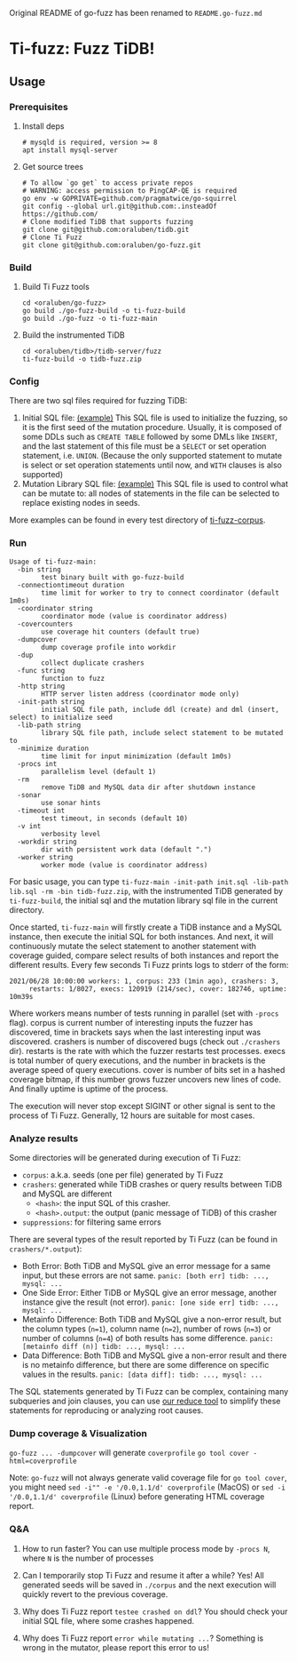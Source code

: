 Original README of go-fuzz has been renamed to `README.go-fuzz.md`

# Ti-fuzz: Fuzz TiDB!

## Usage

### Prerequisites

1. Install deps
    ```shell
    # mysqld is required, version >= 8
    apt install mysql-server
    ```
2. Get source trees
    ```shell
    # To allow `go get` to access private repos
    # WARNING: access permission to PingCAP-QE is required
    go env -w GOPRIVATE=github.com/pragmatwice/go-squirrel
    git config --global url.git@github.com:.insteadOf https://github.com/
    # Clone modified TiDB that supports fuzzing
    git clone git@github.com:oraluben/tidb.git
    # Clone Ti Fuzz
    git clone git@github.com:oraluben/go-fuzz.git
    ```

### Build

1. Build Ti Fuzz tools
      ```
      cd <oraluben/go-fuzz>
      go build ./go-fuzz-build -o ti-fuzz-build
      go build ./go-fuzz -o ti-fuzz-main
      ```
1. Build the instrumented TiDB 
      ```
      cd <oraluben/tidb>/tidb-server/fuzz
      ti-fuzz-build -o tidb-fuzz.zip
      ```

### Config
There are two sql files required for fuzzing TiDB:
1. Initial SQL file: [(example)](https://github.com/oraluben/go-fuzz/blob/ti-fuzz/ti-fuzz/example.init.sql)
      This SQL file is used to initialize the fuzzing, so it is the first seed of the mutation procedure. Usually, it is composed of some DDLs such as `CREATE TABLE` followed by some DMLs like `INSERT`, and the last statement of this file must be a `SELECT` or set operation statement, i.e. `UNION`. 
      (Because the only supported statement to mutate is select or set operation statements until now, and `WITH` clauses is also supported)
1. Mutation Library SQL file: [(example)](https://github.com/oraluben/go-fuzz/blob/ti-fuzz/ti-fuzz/example.lib.sql)
      This SQL file is used to control what can be mutate to: all nodes of statements in the file can be selected to replace existing nodes in seeds.

More examples can be found in every test directory of [ti-fuzz-corpus](https://github.com/PingCAP-QE/ti-fuzz-corpus).

### Run
```
Usage of ti-fuzz-main:
  -bin string
        test binary built with go-fuzz-build
  -connectiontimeout duration
        time limit for worker to try to connect coordinator (default 1m0s)
  -coordinator string
        coordinator mode (value is coordinator address)
  -covercounters
        use coverage hit counters (default true)
  -dumpcover
        dump coverage profile into workdir
  -dup
        collect duplicate crashers
  -func string
        function to fuzz
  -http string
        HTTP server listen address (coordinator mode only)
  -init-path string
        initial SQL file path, include ddl (create) and dml (insert, select) to initialize seed
  -lib-path string
        library SQL file path, include select statement to be mutated to
  -minimize duration
        time limit for input minimization (default 1m0s)
  -procs int
        parallelism level (default 1)
  -rm
        remove TiDB and MySQL data dir after shutdown instance
  -sonar
        use sonar hints
  -timeout int
        test timeout, in seconds (default 10)
  -v int
        verbosity level
  -workdir string
        dir with persistent work data (default ".")
  -worker string
        worker mode (value is coordinator address)
```
For basic usage, you can type `ti-fuzz-main -init-path init.sql -lib-path lib.sql -rm -bin tidb-fuzz.zip`, with the instrumented TiDB generated by `ti-fuzz-build`, the initial sql and the mutation library sql file in the current directory.

Once started, `ti-fuzz-main` will firstly create a TiDB instance and a MySQL instance, then execute the initial SQL for both instances. And next, it will continuously mutate the select statement to another statement with coverage guided, compare select results of both instances and report the different results. Every few seconds Ti Fuzz prints logs to stderr of the form:

```
2021/06/28 10:00:00 workers: 1, corpus: 233 (1min ago), crashers: 3,
     restarts: 1/8027, execs: 120919 (214/sec), cover: 182746, uptime: 10m39s
```
Where workers means number of tests running in parallel (set with `-procs` flag). corpus is current number of interesting inputs the fuzzer has discovered, time in brackets says when the last interesting input was discovered. crashers is number of discovered bugs (check out `./crashers` dir). restarts is the rate with which the fuzzer restarts test processes. execs is total number of query executions, and the number in brackets is the average speed of query executions. cover is number of bits set in a hashed coverage bitmap, if this number grows fuzzer uncovers new lines of code. And finally uptime is uptime of the process.

The execution will never stop except SIGINT or other signal is sent to the process of Ti Fuzz. Generally, 12 hours are suitable for most cases.

### Analyze results
Some directories will be generated during execution of Ti Fuzz:
- `corpus`: a.k.a. seeds (one per file) generated by Ti Fuzz
- `crashers`: generated while TiDB crashes or query results between TiDB and MySQL are different
    - `<hash>`: the input SQL of this crasher.
    - `<hash>.output`: the output (panic message of TiDB) of this crasher
- `suppressions`: for filtering same errors

There are several types of the result reported by Ti Fuzz (can be found in `crashers/*.output`):
- Both Error: Both TiDB and MySQL give an error message for a same input, but these errors are not same.
`panic: [both err] tidb: ..., mysql: ...`
- One Side Error: Either TiDB or MySQL give an error message, another instance give the result (not error).
`panic: [one side err] tidb: ..., mysql: ...`
- Metainfo Difference: Both TiDB and MySQL give a non-error result, but the column types (`n=1`), column name (`n=2`), number of rows (`n=3`) or number of columns (`n=4`) of both results has some difference.
`panic: [metainfo diff (n)] tidb: ..., mysql: ...`
- Data Difference: Both TiDB and MySQL give a non-error result and there is no metainfo difference, but there are some difference on specific values in the results.
`panic: [data diff]: tidb: ..., mysql: ...`

The SQL statements generated by Ti Fuzz can be complex, containing many subqueries and join clauses, you can use [our reduce tool](https://github.com/PingCAP-QE/go-squirrel) to simplify these statements for reproducing or analyzing root causes.

### Dump coverage & Visualization

`go-fuzz ... -dumpcover` will generate `coverprofile`
`go tool cover -html=coverprofile`

Note: `go-fuzz` will not always generate valid coverage file for `go tool cover`, you might
need `sed -i"" -e '/0.0,1.1/d' coverprofile` (MacOS) or `sed -i '/0.0,1.1/d' coverprofile` (Linux) before generating
HTML coverage report.

### Q&A
1. How to run faster?
      You can use multiple process mode by `-procs N`, where `N` is the number of processes


1. Can I temporarily stop Ti Fuzz and resume it after a while?
      Yes! All generated seeds will be saved in `./corpus` and the next execution will quickly revert to the previous coverage.

1. Why does Ti Fuzz report `testee crashed on ddl`?
      You should check your initial SQL file, where some crashes happened.

1. Why does Ti Fuzz report `error while mutating ...`?
      Something is wrong in the mutator, please report this error to us!
